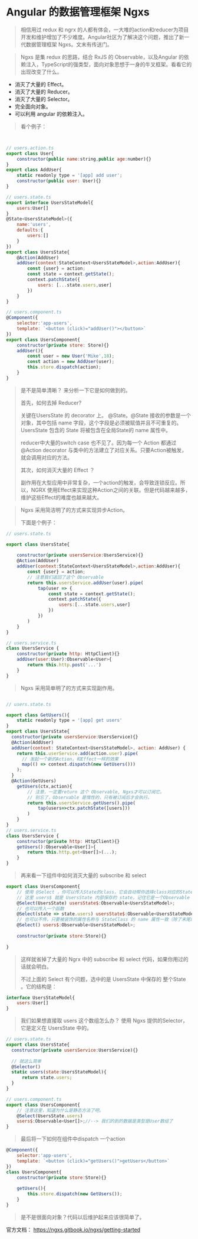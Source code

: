 # Angular 的数据管理框架 Ngxs 

> 相信用过 redux 和 ngrx 的人都有体会，一大堆的action和reducer为项目开发和维护增加了不少难度。Angular社区为了解决这个问题，推出了新一代数据管理框架 Ngxs。文末有传送门。



> Ngxs 是集 redux 的思路，结合 RxJS 的 Observable，以及Angular 的依赖注入，TypeScript的强类型，面向对象思想于一身的牛叉框架。看看它的出现改变了什么。



- 消灭了大量的 Effect。
- 消灭了大量的 Reducer。
- 消灭了大量的 Selector。
- 完全面向对象。
- 可以利用 angular 的依赖注入。

> 看个例子：

```js


// users.action.ts
export class User{
    constructor(public name:string,public age:number){}
}
export class AddUser{
    static readonly type = '[app] add user';
	constructor(public user: User){}
}

// users.state.ts
export interface UsersStateModel{
    users:User[]
}
@State<UsersStateModel>({
    name:'users',
    defaults:{
        users:[]
    }
})
export class UsersState{
    @Action(AddUser)
    addUser(context:StateContext<UsersStateModel>,action:AddUser){
        const {user} = action;
        const state = context.getState();
        context.patchState({
            users: [...state.users,user]
        })
    }
}

// users.component.ts
@Component({
    selector:'app-users',
    template: `<button (click)="addUser()"></button>`
})
export class UsersComponent{
    constructor(private store: Store){}
    addUser(){
        const user = new User('Mike',18);
        const action = new AddUser(user);
        this.store.dispatch(action);
    }
}
```



> 是不是简单清晰？ 来分析一下它是如何做到的。
>
> 首先，如何去掉 Reducer?
>
> 关键在UsersState 的 decorator 上。 @State。@State 接收的参数是一个对象，其中包括 name 字段，这个字段是必须被赋值并且不可重复的。UsersState 包含的 State 将被包含在全局State的 name 属性中。
>
> reducer中大量的switch case 也不见了。因为每一个 Action 都通过 @Action decorator 与类中的方法建立了对应关系。只要Action被触发，就会调用对应的方法。
>
> 其次，如何消灭大量的 Effect ？
>
> 副作用在大型应用中非常复杂，一个action的触发，会导致连锁反应。所以，NGRX 使用Effect来实现这种Action之间的关联。但是代码越来越多，维护这些Effect的难度也越来越大。



> Ngxs 采用简洁明了的方式来实现异步Action。
>
> 下面是个例子：

```js
// users.state.ts

export class UsersState{
    
    constructor(private usersService:UsersService){}
    @Action(AddUser)
    addUser(context:StateContext<UsersStateModel>,action:AddUser){
        const {user} = action;
        // 注意我们返回了这个 Observable
        return this.usersService.addUser(user).pipe(
            tap(user => {
                const state = context.getState();
                context.patchState({
                    users:[...state.users,user]
                })
            })
        )
    }
}

// users.service.ts
class UsersService {
    constructor(private http: HttpClient){}
    addUser(user:User):Observable<User>{
        return this.http.post('...')
    }
}
```

> Ngxs 采用简单明了的方式来实现副作用。

```js

// users.state.ts

export class GetUsers(){
    static readonly type = '[app] get users'
}
export class UsersState{
  constructor(private usersService:UsersService){}
  @Action(AddUser)
  addUser(context: StateContext<UsersStateModel>, action: AddUser) {
    return this.userService.add(action.user).pipe(
      // 发起一个新的Action，和Effect一样的效果
      map(() => context.dispatch(new GetUsers()))
    );
  }
  @Action(GetUsers)
    getUsers(ctx,action){
        // 注意，一定要return 这个 Observable, Ngxs才可以订阅它。
        // 别忘了，Observable 是惰性的，只有被订阅后才会执行。
        return this.usersService.getUsers().pipe(
        	tap(users=>ctx.patchState([users]))
        )
    }
}
// users.service.ts
class UsersService {
    constructor(private http: HttpClient){}
    getUsers():Observable<User[]>{
        return this.http.get<User[]>(...);
    }
}
```



> 再来看一下组件中如何消灭大量的 subscribe 和 select

```js
export class UsersComponent{
    // 使用 @Select ，你可以传入State的class，它会自动帮你选择class对应的State
    // 这里 users$ 就是 UsersState 内部保存的 state，记住它是一个Observable
    @Select(UsersState) usersState$:Observable<UsersStateModel>;
    // 也可以传入一个函数
    @Select(state => state.users) usersState$:Observable<UsersStateModel>;
    // 也可以不传，只要被装饰的属性名称与 StateClass 的 name 属性一致（除了末尾的$符）
    @Select() users$:Observable<UsersStateModel>;
    
    constructor(private store:Store){}
    
}
```

> 这样就省掉了大量的 Ngrx 中的 subscribe 和 select 代码，如果你用过的话就会明白。
>
> 不过上面的 Select 有个问题，选中的是 UsersState 中保存的 整个State 。它的结构是：

```js
interface UsersStateModel{
    users:User[]
}
```

> 我们如果想直接取 users 这个数组怎么办？ 使用 Ngxs 提供的Selector，它是定义在 UsersState 中的。

```js
// users.state.ts
export class UsersState{
  constructor(private usersService:UsersService){}
  
  // 就这么简单
  @Selector()
  static users(state:UsersStateModel){
      return state.users;
  }
}

// users.component.ts
export class UsersComponent{
    // 注意这里，知道为什么是静态方法了吧。
    @Select(UsersState.users) 
    users$:Observable<User[]>;//--> 我们的到的数据是类型是User数组了
}

```

> 最后将一下如何在组件中dispatch 一个action

```js
@Component({
    selector:'app-users',
    template: `<button (click)="getUsers()">getUsers</button>`
})
class UsersComponent{
    constructor(private store:Store){}
    
    getUsers(){
        this.store.dispatch(new GetUsers());
    }
}
```

> 是不是很面向对象？代码以后维护起来应该很简单了。

官方文档： https://ngxs.gitbook.io/ngxs/getting-started